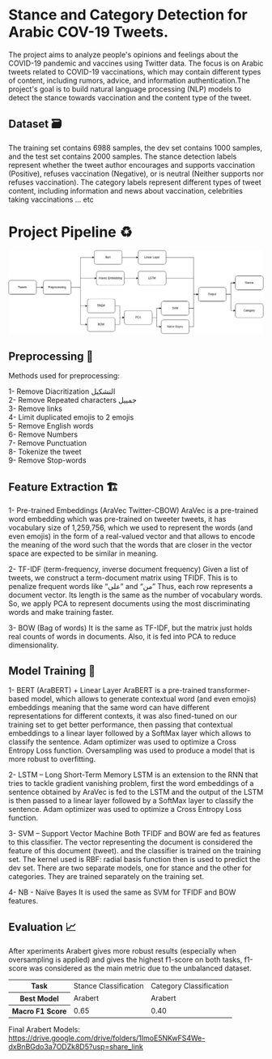 # Stance and Category Detection for Arabic COV-19 Tweets.

The project aims to analyze people's opinions and feelings about the COVID-19 pandemic and vaccines using Twitter data. 
The focus is on Arabic tweets related to COVID-19 vaccinations, which may contain different types of content, including rumors, advice, and information authentication.The project's goal is to build natural language processing (NLP) models to detect the stance towards vaccination and the content type of the tweet.

## Dataset 🗃️
The training set contains 6988 samples, the dev set contains 1000 samples, and the test set contains 2000 samples. The stance detection labels represent whether the tweet author encourages and supports vaccination (Positive), refuses vaccination (Negative), or is neutral (Neither supports nor refuses vaccination). The category labels represent different types of tweet content, including information and news about vaccination, celebrities taking vaccinations ... etc

# Project Pipeline ♻️
![](Images/Picture1.png)

## Preprocessing 🧐

Methods used for preprocessing: 

1- Remove Diacritization التشكيل <br>
2- Remove Repeated characters جمييل <br>
3- Remove links <br>
4- Limit duplicated emojis to 2 emojis <br>
5- Remove English words <br>
6- Remove Numbers <br>
7- Remove Punctuation <br>
8- Tokenize the tweet <br>
9- Remove Stop-words <br>

## Feature Extraction 🏗️

1- Pre-trained Embeddings (AraVec Twitter-CBOW) 
    AraVec is a pre-trained word embedding which was pre-trained on tweeter tweets, it has vocabulary size of 1,259,756, which we used to represent the words (and even emojis) in the form of a real-valued vector and that allows to encode the meaning of the word such that the words that are closer in the vector space are expected to be similar in meaning. 

2- TF-IDF (term-frequency, inverse document frequency)
    Given a list of tweets, we construct a term-document matrix using TFIDF. This is to penalize frequent words like “على” and “من” Thus, each row represents a document vector. Its length is the same as the number of vocabulary words. So, we apply PCA to represent documents using the most discriminating words and make training faster. 

3- BOW (Bag of words)
    It is the same as TF-IDF, but the matrix just holds real counts of words in documents. Also, it is fed into PCA to reduce dimensionality. 

## Model Training 🚸

1- BERT (AraBERT) + Linear Layer 
    AraBERT is a pre-trained transformer-based model, which allows to generate contextual word (and even emojis) embeddings meaning that the same word can have different representations for different contexts, it was also fined-tuned on our training set to get better performance, then passing that contextual embeddings to a linear layer followed by a SoftMax layer which allows to classify the sentence. 
    Adam optimizer was used to optimize a Cross Entropy Loss function. 
    Oversampling was used to produce a model that is more robust to overfitting. 

2- LSTM – Long Short-Term Memory 
    LSTM is an extension to the RNN that tries to tackle gradient vanishing problem, first the word embeddings of a sentence obtained by AraVec is fed to the LSTM and the output of the LSTM is then passed to a linear layer followed by a SoftMax layer to classify the sentence. 
    Adam optimizer was used to optimize a Cross Entropy Loss function. 

3- SVM – Support Vector Machine 
    Both TFIDF and BOW are fed as features to this classifier. The vector representing the document is considered the feature of this document (tweet). and the classifier is trained on the training set. The kernel used is RBF: radial basis function then is used to predict the dev set. 
    There are two separate models, one for stance and the other for categories. They are trained separately on the training set.   

4- NB - Naïve Bayes 
    It is used the same as SVM for TFIDF and BOW features. 

## Evaluation 📈

After xperiments Arabert gives more robust results (especially when oversampling is applied) and gives the highest f1-score on both tasks, f1-score was considered as the main metric due to the unbalanced dataset. 

<table>
<tr>
<th>Task</th>
<td>
Stance Classification 
</td>
<td>
Category Classification
</td>
</tr>

<tr>
<th>
Best Model
</th>
<td>
Arabert
</td>
<td>
Arabert
</td>
</tr>

<tr>
<th>
Macro F1 Score
</th>
<td>
0.65
</td>
<td>
0.40
</td>
</tr>
</table>

Final Arabert Models:
    https://drive.google.com/drive/folders/1ImoE5NKwFS4We-dxBnBGdo3a7ODZk8D5?usp=share_link